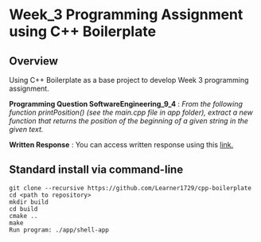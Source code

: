 # Week_3 Programming Assignment using C++ Boilerplate

## Overview

Using C++ Boilerplate as a base project to develop Week 3 programming assignment.

**Programming Question SoftwareEngineering_9_4** : *From the following function printPosition() (see the main.cpp file in app folder), extract a new function that returns the position of the beginning of a given string in the given text.*

**Written Response** : You can access written response using this [link.](https://drive.google.com/file/d/1FcdhTWEV9Wzwz0LXUWQNsA-yQH0pqcyl/view?usp=sharing)

## Standard install via command-line
```
git clone --recursive https://github.com/Learner1729/cpp-boilerplate
cd <path to repository>
mkdir build
cd build
cmake ..
make
Run program: ./app/shell-app
```
